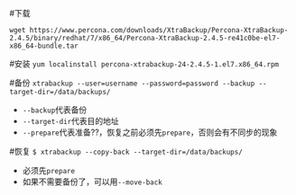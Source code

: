 #下载

`wget https://www.percona.com/downloads/XtraBackup/Percona-XtraBackup-2.4.5/binary/redhat/7/x86_64/Percona-XtraBackup-2.4.5-re41c0be-el7-x86_64-bundle.tar`

#安装
`yum localinstall percona-xtrabackup-24-2.4.5-1.el7.x86_64.rpm`

#备份
`xtrabackup --user=username --password=password --backup --target-dir=/data/backups/`
- `--backup`代表备份
- `--target-dir`代表目的地址
- `--prepare`代表准备??，恢复之前必须先`prepare`，否则会有不同步的现象

#恢复
`$ xtrabackup --copy-back --target-dir=/data/backups/ `
- 必须先`prepare`
- 如果不需要备份了，可以用`--move-back`